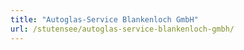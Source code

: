 ```yaml
---
title: "Autoglas-Service Blankenloch GmbH"
url: /stutensee/autoglas-service-blankenloch-gmbh/
---
```

